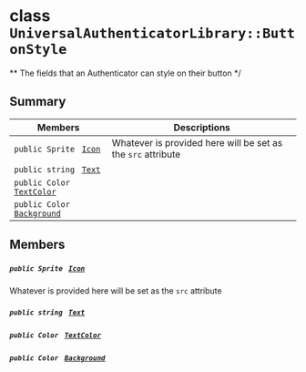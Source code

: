 # class `UniversalAuthenticatorLibrary::ButtonStyle` 

** The fields that an Authenticator can style on their button */

## Summary

 Members                                | Descriptions                                
----------------------------------------|---------------------------------------------
`public Sprite ` [`Icon`](#class_universal_authenticator_library_1_1_button_style_1a26ff5e753fcbf591741bb0807eefb665) | Whatever is provided here will be set as the `src` attribute
`public string ` [`Text`](#class_universal_authenticator_library_1_1_button_style_1ab4726c7c06ae41233e679361293b4173) | 
`public Color ` [`TextColor`](#class_universal_authenticator_library_1_1_button_style_1aaac0de1a44fd8367423f7b79964ff260) | 
`public Color ` [`Background`](#class_universal_authenticator_library_1_1_button_style_1a671064bb62dcda8cd489361b50277529) | 

## Members

##### `public Sprite ` [`Icon`](#class_universal_authenticator_library_1_1_button_style_1a26ff5e753fcbf591741bb0807eefb665) 

Whatever is provided here will be set as the `src` attribute

##### `public string ` [`Text`](#class_universal_authenticator_library_1_1_button_style_1ab4726c7c06ae41233e679361293b4173) 

##### `public Color ` [`TextColor`](#class_universal_authenticator_library_1_1_button_style_1aaac0de1a44fd8367423f7b79964ff260) 

##### `public Color ` [`Background`](#class_universal_authenticator_library_1_1_button_style_1a671064bb62dcda8cd489361b50277529) 

